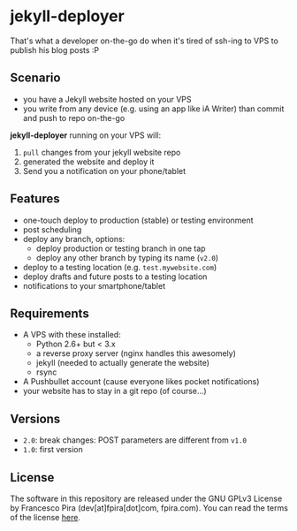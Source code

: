 # jekyll-deployer

That's what a developer on-the-go do when it's tired of ssh-ing to VPS to publish his blog posts :P

## Scenario

- you have a Jekyll website hosted on your VPS
- you write from any device (e.g. using an app like iA Writer) than commit and push to repo on-the-go

**jekyll-deployer** running on your VPS will:

1. `pull` changes from your jekyll website repo
2. generated the website and deploy it
3. Send you a notification on your phone/tablet

## Features

- one-touch deploy to production (stable) or testing environment
- post scheduling
- deploy any branch, options:
    - deploy production or testing branch in one tap
    - deploy any other branch by typing its name (`v2.0`)
- deploy to a testing location (e.g. `test.mywebsite.com`)
- deploy drafts and future posts to a testing location
- notifications to your smartphone/tablet

## Requirements

- A VPS with these installed:
    - Python 2.6+ but < 3.x
    - a reverse proxy server (nginx handles this awesomely)
    - jekyll (needed to actually generate the website)
    - rsync
- A Pushbullet account (cause everyone likes pocket notifications)
- your website has to stay in a git repo (of course...)

## Versions

- `2.0`: break changes: POST parameters are different from `v1.0`
- `1.0`: first version

## License

The software in this repository are released under the GNU GPLv3 License by Francesco Pira (dev[at]fpira[dot]com, fpira.com). You can read the terms of the license [here](http://www.gnu.org/licenses/gpl-3.0.html).
